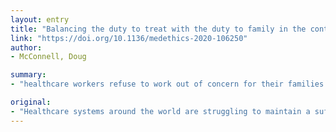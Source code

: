 ```yaml
---
layout: entry
title: "Balancing the duty to treat with the duty to family in the context of the COVID-19 pandemic"
link: "https://doi.org/10.1136/medethics-2020-106250"
author:
- McConnell, Doug

summary:
- "healthcare workers refuse to work out of concern for their families. HCWs in 'frontline' roles with a weak duty to treat will be morally permitted to abstain from work given the risks posed by COVID-19. Healthcare systems around the world are struggling to maintain a sufficient workforce to provide adequate care. The burdens of that work are a dereliction of duty to patients. Health workers are refusing to work to protect their families from infection."

original:
- "Healthcare systems around the world are struggling to maintain a sufficient workforce to provide adequate care during the COVID-19 pandemic. Staffing problems have been exacerbated by healthcare workers (HCWs) refusing to work out of concern for their families. I sketch a deontological framework for assessing when it is morally permissible for HCWs to abstain from work to protect their families from infection and when it is a dereliction of duty to patients. I argue that it is morally permissible for HCWs to abstain from work when their duty to treat is outweighed by the combined risks and burdens of that work. For HCWs who live with their families, the obligation to protect one's family from infection contributes significantly to those burdens. There are, however, a range of complicating factors including the strength of duty to treat which varies according to the HCW's role, the vulnerability of family members to the disease, the willingness of family members to risk infection and the resources available to the HCW to protect their family. In many cases, HCWs in 'frontline' roles with a weak duty to treat and families at home will be morally permitted to abstain from work given the risks posed by COVID-19; therefore, society should provide additional incentives to maintain sufficient staff in these roles."
---
```


